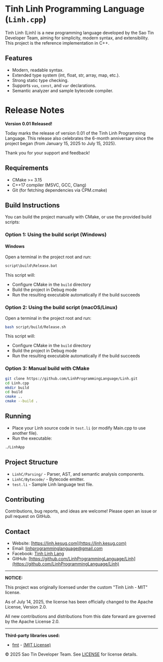# Tinh Linh Programming Language (`Linh.cpp`)

Tinh Linh (Linh) is a new programming language developed by the Sao Tin Developer Team, aiming for simplicity, modern syntax, and extensibility. This project is the reference implementation in C++.

## Features

- Modern, readable syntax.
- Extended type system (int, float, str, array, map, etc.).
- Strong static type checking.
- Supports `vas`, `const`, and `var` declarations.
- Semantic analyzer and sample bytecode compiler.

# Release Notes

**Version 0.01 Released!**

Today marks the release of version 0.01 of the Tinh Linh Programming Language.
This release also celebrates the 6-month anniversary since the project began (from January 15, 2025 to July 15, 2025).

Thank you for your support and feedback!

## Requirements

- CMake >= 3.15
- C++17 compiler (MSVC, GCC, Clang)
- Git (for fetching dependencies via CPM.cmake)

## Build Instructions

You can build the project manually with CMake, or use the provided build scripts:

### **Option 1: Using the build script (Windows)**

#### **Windows**

Open a terminal in the project root and run:

```sh
script\build\Release.bat
```

This script will:

- Configure CMake in the `build` directory
- Build the project in Debug mode
- Run the resulting executable automatically if the build succeeds

### **Option 2: Using the build script (macOS/Linux)**

Open a terminal in the project root and run:

```sh
bash script/build/Release.sh
```

This script will:

- Configure CMake in the `build` directory
- Build the project in Debug mode
- Run the resulting executable automatically if the build succeeds

### **Option 3: Manual build with CMake**

```sh
git clone https://github.com/LinhProgrammingLanguage/Linh.git
cd Linh.cpp
mkdir build
cd build
cmake ..
cmake --build .
```

## Running

- Place your Linh source code in `test.li` (or modify Main.cpp to use another file).
- Run the executable:

```sh
./LinhApp
```

## Project Structure

- `LinhC/Parsing/` - Parser, AST, and semantic analysis components.
- `LinhC/Bytecode/` - Bytecode emitter.
- `test.li` - Sample Linh language test file.

## Contributing

Contributions, bug reports, and ideas are welcome! Please open an issue or pull request on GitHub.

## Contact

- Website: [https://linh.kesug.com](https://linh.kesug.com)
- Email: linhprogramminglanguage@gmail.com
- Facebook: [Tinh Linh Lang](https://www.facebook.com/people/Tinh-Linh-Lang/61576609030665/)
- GitHub: [https://github.com/LinhProgrammingLanguage/Linh](https://github.com/LinhProgrammingLanguage/Linh)

---

**NOTICE:**

This project was originally licensed under the custom "Tinh Linh - MIT" license.

As of July 14, 2025, the license has been officially changed to the Apache License, Version 2.0.

All new contributions and distributions from this date forward are governed by the Apache License 2.0.

---

**Third-party libraries used:**

- [fmt](https://github.com/fmtlib/fmt) - [(MIT License)](https://github.com/fmtlib/fmt/blob/master/LICENSE)

© 2025 Sao Tin Developer Team. See [LICENSE](LICENSE.md) for license details.
